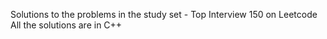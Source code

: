 Solutions to the problems in the study set - Top Interview 150 on Leetcode
All the solutions are in C++
